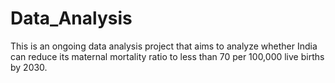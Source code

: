 # Data_Analysis
This is an ongoing data analysis project that aims to analyze whether India can reduce its maternal mortality ratio to less than 70 per 100,000 live births by 2030.

